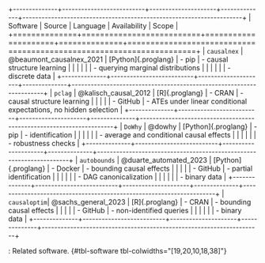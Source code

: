 +--------------+--------------------------+---------------------+--------------+---------------------------------------------------------------------+
| Software     | Source                   | Language            | Availability | Scope                                                               |
+==============+==========================+=====================+==============+=====================================================================+
| `causalnex`  | @beaumont_causalnex_2021 | [Python]{.proglang} | -   pip      | -   causal structure learning                                       |
|              |                          |                     |              | -   querying marginal distributions                                 |
|              |                          |                     |              | -   discrete data                                                   |
+--------------+--------------------------+---------------------+--------------+---------------------------------------------------------------------+
| `pclag`      | @kalisch_causal_2012     | [R]{.proglang}      | -   CRAN     | -   causal structure learning                                       |
|              |                          |                     | -   GitHub   | -   ATEs under linear conditional expectations, no hidden selection |
+--------------+--------------------------+---------------------+--------------+---------------------------------------------------------------------+
| `DoWhy`      | @dowhy                   | [Python]{.proglang} | -   pip      | -   identification                                                  |
|              |                          |                     |              | -   average and conditional causal effects                          |
|              |                          |                     |              | -   robustness checks                                               |
+--------------+--------------------------+---------------------+--------------+---------------------------------------------------------------------+
| `autobounds` | @duarte_automated_2023   | [Python]{.proglang} | -   Docker   | -   bounding causal effects                                         |
|              |                          |                     | -   GitHub   | -   partial identification                                          |
|              |                          |                     |              | -   DAG canonicalization                                            |
|              |                          |                     |              | -   binary data                                                     |
+--------------+--------------------------+---------------------+--------------+---------------------------------------------------------------------+
| `causaloptim`| @sachs_general_2023      | [R]{.proglang}      | -   CRAN     | -   bounding causal effects                                         |
|              |                          |                     | -   GitHub   | -   non-identified queries                                          |
|              |                          |                     |              | -   binary data                                                     |
+--------------+--------------------------+---------------------+--------------+---------------------------------------------------------------------+

: Related software. {#tbl-software tbl-colwidths="\[19,20,10,18,38\]"}
